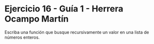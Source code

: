 # Ejercicio 16 - Guía 1 - Herrera Ocampo Martín
Escriba una función que busque recursivamente un valor en una lista de números enteros.